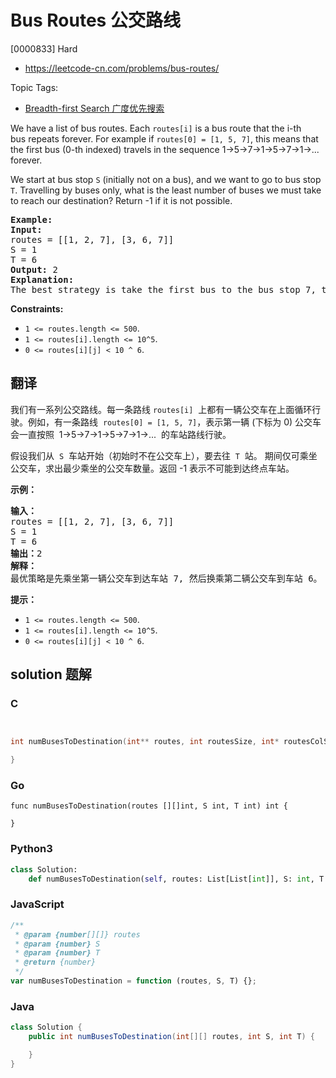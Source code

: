 # Bus Routes 公交路线

[0000833] Hard

- https://leetcode-cn.com/problems/bus-routes/

Topic Tags:

- [Breadth-first Search 广度优先搜索](https://leetcode-cn.com/tag/breadth-first-search/)

We have a list of bus routes. Each `routes[i]` is a bus route that the i-th bus repeats forever. For example if `routes[0] = [1, 5, 7]`, this means that the first bus (0-th indexed) travels in the sequence 1->5->7->1->5->7->1->... forever.

We start at bus stop `S` (initially not on a bus), and we want to go to bus stop `T`. Travelling by buses only, what is the least number of buses we must take to reach our destination? Return -1 if it is not possible.

<pre><strong>Example:</strong>
<strong>Input:</strong> 
routes = [[1, 2, 7], [3, 6, 7]]
S = 1
T = 6
<strong>Output:</strong> 2
<strong>Explanation:</strong> 
The best strategy is take the first bus to the bus stop 7, then take the second bus to the bus stop 6.
</pre>

**Constraints:**

- `1 <= routes.length <= 500`.
- `1 <= routes[i].length <= 10^5`.
- `0 <= routes[i][j] < 10 ^ 6`.

## 翻译

我们有一系列公交路线。每一条路线 `routes[i]`  上都有一辆公交车在上面循环行驶。例如，有一条路线  `routes[0] = [1, 5, 7]`，表示第一辆 (下标为 0) 公交车会一直按照  1->5->7->1->5->7->1->...  的车站路线行驶。

假设我们从  `S`  车站开始（初始时不在公交车上），要去往  `T`  站。 期间仅可乘坐公交车，求出最少乘坐的公交车数量。返回 -1 表示不可能到达终点车站。

**示例：**

<pre><strong>输入：</strong>
routes = [[1, 2, 7], [3, 6, 7]]
S = 1
T = 6
<strong>输出：</strong>2
<strong>解释：</strong>
最优策略是先乘坐第一辆公交车到达车站 7, 然后换乘第二辆公交车到车站 6。
</pre>

**提示：**

- `1 <= routes.length <= 500`.
- `1 <= routes[i].length <= 10^5`.
- `0 <= routes[i][j] < 10 ^ 6`.

## solution 题解

### C

```c


int numBusesToDestination(int** routes, int routesSize, int* routesColSize, int S, int T){

}


```

### Go

```golang
func numBusesToDestination(routes [][]int, S int, T int) int {

}
```

### Python3

```python
class Solution:
    def numBusesToDestination(self, routes: List[List[int]], S: int, T: int) -> int:
```

### JavaScript

```javascript
/**
 * @param {number[][]} routes
 * @param {number} S
 * @param {number} T
 * @return {number}
 */
var numBusesToDestination = function (routes, S, T) {};
```

### Java

```java
class Solution {
    public int numBusesToDestination(int[][] routes, int S, int T) {

    }
}
```
